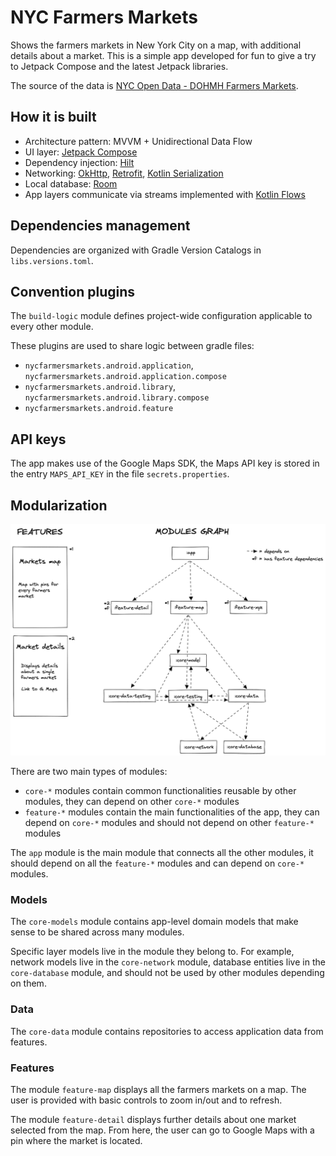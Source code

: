 # NYC Farmers Markets

Shows the farmers markets in New York City on a map, with additional details about a market. This
is a simple app developed for fun to give a try to Jetpack Compose and the latest Jetpack libraries.

The source of the data is [NYC Open Data - DOHMH Farmers Markets](https://data.cityofnewyork.us/dataset/DOHMH-Farmers-Markets/8vwk-6iz2).

## How it is built

* Architecture pattern: MVVM + Unidirectional Data Flow
* UI layer: [Jetpack Compose](https://developer.android.com/jetpack/compose)
* Dependency injection: [Hilt](https://dagger.dev/hilt/)
* Networking: [OkHttp](https://square.github.io/okhttp/), [Retrofit](https://square.github.io/retrofit/),
  [Kotlin Serialization](https://kotlinlang.org/docs/serialization.html)
* Local database: [Room](https://developer.android.com/training/data-storage/room)
* App layers communicate via streams implemented with [Kotlin Flows](https://developer.android.com/kotlin/flow)

## Dependencies management

Dependencies are organized with Gradle Version Catalogs in `libs.versions.toml`.

## Convention plugins

The `build-logic` module defines project-wide configuration applicable to every other module.

These plugins are used to share logic between gradle files:

- `nycfarmersmarkets.android.application`, `nycfarmersmarkets.android.application.compose`
- `nycfarmersmarkets.android.library`, `nycfarmersmarkets.android.library.compose`
- `nycfarmersmarkets.android.feature`

## API keys

The app makes use of the Google Maps SDK, the Maps API key is stored in the entry `MAPS_API_KEY`
in the file `secrets.properties`.

## Modularization

![Modularization graph](diagrams/images/modularization-graph.png "Modularization graph")

There are two main types of modules:

- `core-*` modules contain common functionalities reusable by other modules, they can depend on other
  `core-*` modules
- `feature-*` modules contain the main functionalities of the app, they can depend on `core-*` modules
  and should not depend on other `feature-*` modules

The `app` module is the main module that connects all the other modules, it should depend on all the
`feature-*` modules and can depend on `core-*` modules.

### Models

The `core-models` module contains app-level domain models that make sense to be shared across many
modules.

Specific layer models live in the module they belong to. For example, network models live in the
`core-network` module, database entities live in the `core-database` module, and should not be
used by other modules depending on them.

### Data

The `core-data` module contains repositories to access application data from features.

### Features

The module `feature-map` displays all the farmers markets on a map. The user is provided with
basic controls to zoom in/out and to refresh.

The module `feature-detail` displays further details about one market selected from the map.
From here, the user can go to Google Maps with a pin where the market is located.
